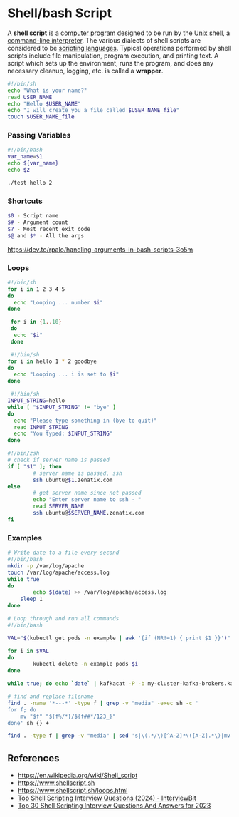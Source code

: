 # Shell/bash Script

A **shell script** is a [computer program](https://en.wikipedia.org/wiki/Computer_program) designed to be run by the [Unix shell](https://en.wikipedia.org/wiki/Unix_shell), a [command-line interpreter](https://en.wikipedia.org/wiki/Command-line_interpreter). The various dialects of shell scripts are considered to be [scripting languages](https://en.wikipedia.org/wiki/Scripting_language). Typical operations performed by shell scripts include file manipulation, program execution, and printing text. A script which sets up the environment, runs the program, and does any necessary cleanup, logging, etc. is called a **wrapper**.

```bash
#!/bin/sh
echo "What is your name?"
read USER_NAME
echo "Hello $USER_NAME"
echo "I will create you a file called $USER_NAME_file"
touch $USER_NAME_file
```

### Passing Variables

```bash
#!/bin/bash
var_name=$1
echo ${var_name}
echo $2

./test hello 2
```

### Shortcuts

```bash
$0 - Script name
$# - Argument count
$? - Most recent exit code
$@ and $* - All the args
```

https://dev.to/rpalo/handling-arguments-in-bash-scripts-3o5m

### Loops

```bash
#!/bin/sh
for i in 1 2 3 4 5
do
  echo "Looping ... number $i"
done

 for i in {1..10}
 do
  echo "$i"
 done

 #!/bin/sh
for i in hello 1 * 2 goodbye
do
  echo "Looping ... i is set to $i"
done

 #!/bin/sh
INPUT_STRING=hello
while [ "$INPUT_STRING" != "bye" ]
do
  echo "Please type something in (bye to quit)"
  read INPUT_STRING
  echo "You typed: $INPUT_STRING"
done

#!/bin/zsh
# check if server name is passed
if [ "$1" ]; then
        # server name is passed, ssh
        ssh ubuntu@$1.zenatix.com
else
        # get server name since not passed
        echo "Enter server name to ssh - "
        read SERVER_NAME
        ssh ubuntu@$SERVER_NAME.zenatix.com
fi
```

### Examples

```bash
# Write date to a file every second
#!/bin/bash
mkdir -p /var/log/apache
touch /var/log/apache/access.log
while true
do
        echo $(date) >> /var/log/apache/access.log
    sleep 1
done

# Loop through and run all commands
#!/bin/bash

VAL="$(kubectl get pods -n example | awk '{if (NR!=1) { print $1 }}')"

for i in $VAL
do
        kubectl delete -n example pods $i
done

while true; do echo `date` | kafkacat -P -b my-cluster-kafka-brokers.kafka:9092 -t test; done

# find and replace filename
find . -name '*---*' -type f | grep -v "media" -exec sh -c '
for f; do
    mv "$f" "${f%/*}/${f##*/123_}"
done' sh {} +

find . -type f | grep -v "media" | sed 's|\(.*/\)[^A-Z]*\([A-Z].*\)|mv \"&\" \"\1\2\"|' | sh

```

## References

- https://en.wikipedia.org/wiki/Shell_script
- https://www.shellscript.sh
- https://www.shellscript.sh/loops.html
- [Top Shell Scripting Interview Questions (2024) - InterviewBit](https://www.interviewbit.com/shell-scripting-interview-questions/)
- [Top 30 Shell Scripting Interview Questions And Answers for 2023](https://www.simplilearn.com/shell-scripting-interview-questions-article)
